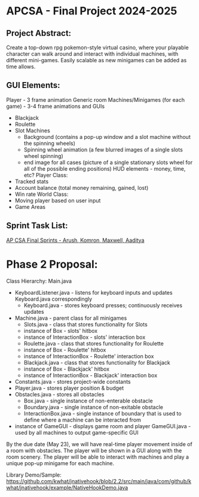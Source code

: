 # APCSA - Final Project 2024-2025

## Project Abstract: 

Create a top-down rpg pokemon-style virtual casino, where your playable character can walk around and interact with individual machines, with different mini-games. Easily scalable as new minigames can be added as time allows.

## GUI Elements:
Player - 3 frame animation
Generic room
Machines/Minigames (for each game) - 3-4 frame animations and GUIs
 - Blackjack
 - Roulette
 - Slot Machines
     - Background (contains a pop-up window and a slot machine without the spinning wheels)
     - Spinning wheel animation (a few blurred images of a single slots wheel spinning)
     - end image for all cases (picture of a single stationary slots wheel for all of the possible ending positions)
HUD elements - money, time, etc?
Player Class:
 - Tracked stats
 - Account balance (total money remaining, gained, lost)
 - Win rate 
World Class:
 - Moving player based on user input
 - Game Areas

## Sprint Task List:
[AP CSA Final Sprints - Arush, Komron, Maxwell, Aaditya](https://docs.google.com/spreadsheets/d/19JoTXzAoMQJRPFE5i3C_DQpquk25m3sQzjOXDzMlXcg/edit?gid=0#gid=0)


# Phase 2 Proposal: 

Class Hierarchy: 
Main.java
 - KeyboardListener.java - listens for keyboard inputs and updates Keyboard.java correspondingly
   - Keyboard.java - stores keyboard presses; continuously receives updates
 - Machine.java - parent class for all minigames
   - Slots.java - class that stores functionality for Slots
    - instance of Box - slots' hitbox
    - instance of InteractionBox - slots' interaction box
   - Roulette.java - class that stores functionality for Roulette
    - instance of Box - Roulette' hitbox
    - instance of InteractionBox - Roulette' interaction box
   - Blackjack.java - class that stores functionality for Blackjack
    - instance of Box - Blackjack' hitbox
    - instance of InteractionBox - Blackjack' interaction box
- Constants.java - stores project-wide constants
- Player.java - stores player position & budget
- Obstacles.java - stores all obstacles
  - Box.java - single instance of non-enterable obstacle
  - Boundary.java - single instance of non-exitable obstacle
  - InteractionBox.java - single instance of boundary that is used to define where a machine can be interacted from
- instance of GameGUI - displays game room and player
GameGUI.java - used by all machines to output game-specific GUI


By the due date (May 23), we will have real-time player movement inside of a room with obstacles. The player will be shown in a GUI along with the room scenery. The player will be able to interact with machines and play a unique pop-up minigame for each machine. 


Library Demo/Sample: https://github.com/kwhat/jnativehook/blob/2.2/src/main/java/com/github/kwhat/jnativehook/example/NativeHookDemo.java 
